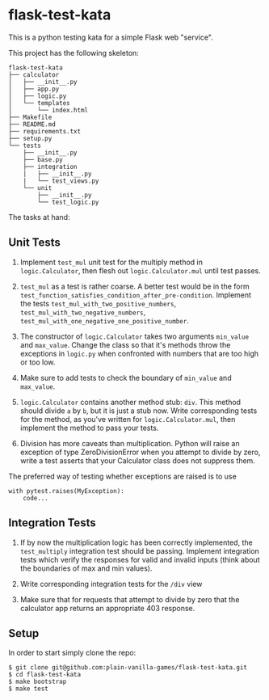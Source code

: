 flask-test-kata
===============

This is a python testing kata for a simple Flask web "service".

This project has the following skeleton:

    flask-test-kata
    ├── calculator
    │   ├── __init__.py
    │   ├── app.py
    │   ├── logic.py
    │   └── templates
    │       └── index.html
    ├── Makefile
    ├── README.md
    ├── requirements.txt
    ├── setup.py
    └── tests
        ├── __init__.py
        ├── base.py
        ├── integration
        |   ├── __init__.py
        |   └── test_views.py
        └── unit
            ├── __init__.py
            └── test_logic.py

The tasks at hand:

Unit Tests
----------

1. Implement `test_mul` unit test for the multiply method in `logic.Calculator`,
   then flesh out `logic.Calculator.mul` until test passes.

2. `test_mul` as a test is rather coarse. A better test would be in the form
   `test_function_satisfies_condition_after_pre-condition`. Implement the tests
   `test_mul_with_two_positive_numbers`, `test_mul_with_two_negative_numbers`,
   `test_mul_with_one_negative_one_positive_number`.

3. The constructor of `logic.Calculator` takes two arguments `min_value` and
   `max_value`. Change the class so that it's methods throw the exceptions
   in `logic.py` when confronted with numbers that are too high or too low.

4. Make sure to add tests to check the boundary of `min_value` and `max_value`.

5. `logic.Calculator` contains another method stub: `div`. This method should
   divide `a` by `b`, but it is just a stub now. Write corresponding tests for
   the method, as you've written for `logic.Calculator.mul`, then implement
   the method to pass your tests.

6. Division has more caveats than multiplication. Python will raise an exception
   of type ZeroDivisionError when you attempt to divide by zero, write a test
   asserts that your Calculator class does not suppress them.


The preferred way of testing whether exceptions are raised is to use
```
with pytest.raises(MyException):
    code...
```



Integration Tests
-----------------

1. If by now the multiplication logic has been correctly implemented,
   the `test_multiply` integration test should be passing.
   Implement integration tests which verify the responses for valid
   and invalid inputs (think about the boundaries of max and min values).

2. Write corresponding integration tests for the `/div` view

3. Make sure that for requests that attempt to divide by zero that the
   calculator app returns an appropriate 403 response.


Setup
-----

In order to start simply clone the repo:

    $ git clone git@github.com:plain-vanilla-games/flask-test-kata.git
    $ cd flask-test-kata
    $ make bootstrap
    $ make test

